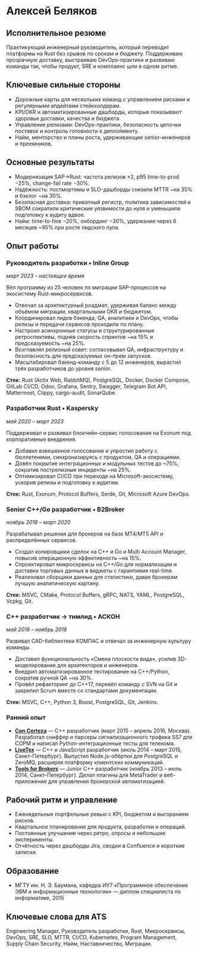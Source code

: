 # Алексей Беляков

## Исполнительное резюме
Практикующий инженерный руководитель, который переводит платформы на Rust без срывов по срокам и бюджету. Поддерживаю прозрачную доставку, выстраиваю DevOps-практики и развиваю команды так, чтобы продукт, SRE и комплаенс шли в одном ритме.

## Ключевые сильные стороны
- Дорожные карты для нескольких команд с управлением рисками и регулярными апдейтами стейкхолдерам.
- KPI/OKR и автоматизированные дашборды, которые показывают здоровье доставки, качества и бюджета.
- Управление релизами: DevOps-практики, безопасность цепочки поставок и контроль готовности к деплойменту.
- Найм, менторство и планы роста, удерживающие senior-инженеров и преемников.

## Основные результаты
- Модернизация SAP→Rust: частота релизов ×2, p95 time-to-prod −25%, change-fail rate −30%.
- Надёжность: постмортемы и SLO-дашборды снизили MTTR ~на 35% и бэклог ~на 30%.
- Безопасная доставка: приватный регистр, политика зависимостей и SBOM сократили критические уязвимости до нуля и уменьшили подготовку к аудиту вдвое.
- Найм: time-to-hire −20%, онбординг −30%, удержание через 6 месяцев ~95% при росте лидского пула.

## Опыт работы

### Руководитель разработки • Inline Group
*март 2023 – настоящее время*

Вёл программу из 25 человек по миграции SAP-процессов на экосистему Rust-микросервисов.
- Отвечал за архитектурный роадмап, удерживая баланс между объёмом миграции, квартальными OKR и бюджетом.
- Координировал лидов бэкенда, QA, аналитики и DevOps, чтобы релизы и передачи сервисов проходили по плану.
- Настроил асинхронные статусы и структурированные ретроспективы, подняв скорость спринтов ~на 15% и предсказуемость ~на 25%.
- Возглавлял релизный совет: согласовывал QA, инфраструктуру и безопасность для предсказуемых он-прем запусков.
- Масштабировал бэкенд-команду с 5 до 12 инженеров, вырастил трёх разработчиков до уровня senior.

**Стек:** Rust (Actix Web, RabbitMQ), PostgreSQL, Docker, Docker Compose, GitLab CI/CD, Odoo, Grafana, Sentry, Swagger, Telegram Bot API, Mattermost, Clippy, cargo-audit, SonarQube.

### Разработчик Rust • Kaspersky
*май 2020 – март 2023*

Поддерживал и развивал блокчейн-сервис голосования на Exonum под корпоративные внедрения.
- Добавил взвешенное голосование и упростил работу с бюллетенями, синхронизируясь с продуктом, QA и операциями.
- Довёл покрытие интеграционных и модульных тестов до ~75%, сократив пострелизные инциденты ~на 25%.
- Оптимизировал CI/CD при переходе на Microsoft-экосистему, ускорив релизы и подготовку к аудитам.

**Стек:** Rust, Exonum, Protocol Buffers, Serde, Git, Microsoft Azure DevOps.

### Senior C++/Go разработчик • B2Broker
*ноябрь 2018 – март 2020*

Разрабатывал решения для брокеров на базе MT4/MT5 API и распределённых сервисов.
- Создал копировщики сделок на C++ и Go и Multi Account Manager, повысив операционную эффективность ~на 15%.
- Спроектировал микросервисы на C++/Go для нормализации и доставки торговых данных в виджеты с гарантиями real-time.
- Реализовал сборщики данных для статистики, давая брокерам лучшую аналитическую картину.

**Стек:** MSVC, CMake, Protocol Buffers, gRPC, NATS, YAML, PostgreSQL, Vcpkg, Git.

### C++ разработчик → тимлид • АСКОН
*май 2016 – ноябрь 2018*

Развивал CAD-библиотеки КОМПАС и отвечал за инженерную культуру команды.
- Доставил функциональность «Смена плоскости вида», усилив 3D-моделирование для архитекторов и инженеров.
- Внедрил автоматизированное тестирование на C++/Python, сократив ручной QA ~на 30%.
- Провёл рефакторинг до C++17, перевёл команду с SVN на Git и закрепил Scrum вместе со стандартами документации.

**Стек:** MSVC, C++, Python 3, Boost, PostgreSQL, Git, Jenkins.

### Ранний опыт

- **[Con Certeza](https://concerteza.ru)** — C++ разработчик (март 2015 – апрель 2016, Москва). Разработал сниффер и парсеры сигнализационного трафика SS7 для СОРМ и написал Python-интеграционные тесты для телекома.
- **[LiveTex](https://livetex.ru)** — C++ и JavaScript разработчик (июль 2014 – март 2015, Санкт-Петербург). Выпустил Node.js-обёртки для PostgreSQL и ZeroMQ, расширяя платформу клиентских коммуникаций.
- **[Tools for Brokers](https://t4b.com/)** — Junior C++ разработчик (ноябрь 2013 – июль 2014, Санкт-Петербург). Делал плагины для MetaTrader и веб-приложение для управления брокерской автоматизацией.

## Рабочий ритм и управление
- Еженедельные портфельные ревью с KPI, бюджетом и выгоранием рисков.
- Квартальное планирование для продукта, разработки и операций.
- Постоянные улучшения через ретро, опросы и небольшие эксперименты.
- Отчётность через дашборды Jira, сводки в Confluence и короткие записки.

## Образование
- МГТУ им. Н. Э. Баумана, кафедра ИУ7 «Программное обеспечение ЭВМ и информационные технологии» — диплом специалиста по информатике, 2015

## Ключевые слова для ATS
Engineering Manager, Руководитель разработки, Rust, Микросервисы, DevOps, SRE, SLO, MTTR, CI/CD, Kubernetes, Program Management, Supply Chain Security, Найм, Наставничество, Миграции.
